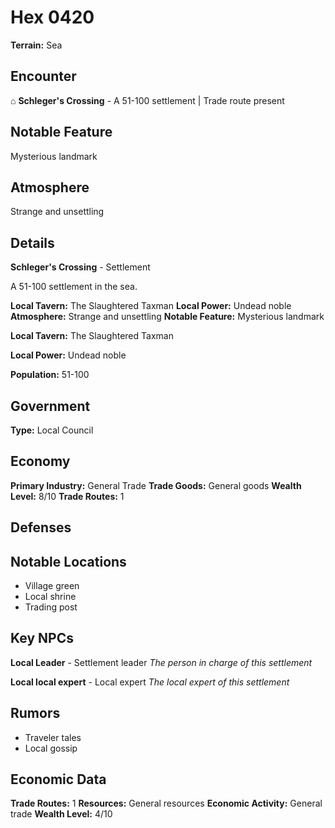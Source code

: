 # Hex 0420

**Terrain:** Sea

## Encounter
⌂ **Schleger's Crossing** - A 51-100 settlement | Trade route present

## Notable Feature
Mysterious landmark

## Atmosphere
Strange and unsettling

## Details
**Schleger's Crossing** - Settlement

A 51-100 settlement in the sea.

**Local Tavern:** The Slaughtered Taxman
**Local Power:** Undead noble
**Atmosphere:** Strange and unsettling
**Notable Feature:** Mysterious landmark

**Local Tavern:** The Slaughtered Taxman

**Local Power:** Undead noble

**Population:** 51-100

## Government
**Type:** Local Council

## Economy
**Primary Industry:** General Trade
**Trade Goods:** General goods
**Wealth Level:** 8/10
**Trade Routes:** 1

## Defenses

## Notable Locations
- Village green
- Local shrine
- Trading post

## Key NPCs
**Local Leader** - Settlement leader
*The person in charge of this settlement*

**Local local expert** - Local expert
*The local expert of this settlement*

## Rumors
- Traveler tales
- Local gossip

## Economic Data
**Trade Routes:** 1
**Resources:** General resources
**Economic Activity:** General trade
**Wealth Level:** 4/10
